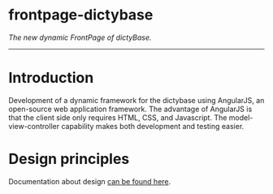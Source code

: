 frontpage-dictybase
===================

*The new dynamic FrontPage of dictyBase.*


---

# Introduction

Development of a dynamic framework for the dictybase using AngularJS, an open-source web application framework. The advantage of AngularJS is that the client side only requires HTML, CSS, and Javascript. The model-view-controller capability makes both development and testing easier. 

# Design principles

Documentation about design [can be found here](/documentation/frontpage-design.md).


